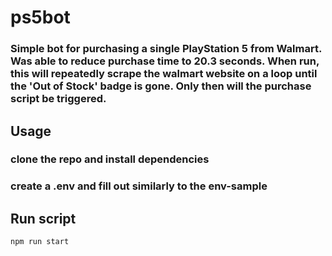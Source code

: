 # ps5bot

### Simple bot for purchasing a single PlayStation 5 from Walmart. Was able to reduce purchase time to 20.3 seconds. When run, this will repeatedly scrape the walmart website on a loop until the 'Out of Stock' badge is gone. Only then will the purchase script be triggered.

## Usage

### clone the repo and install dependencies

### create a .env and fill out similarly to the env-sample

## Run script

`npm run start`
